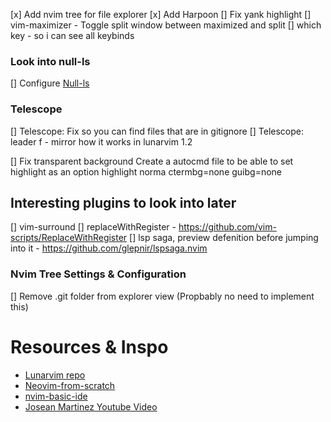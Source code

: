 [x] Add nvim tree for file explorer
[x] Add Harpoon
[] Fix yank highlight
[] vim-maximizer - Toggle split window between maximized and split
[] which key - so i can see all keybinds

### Look into null-ls
[] Configure [Null-ls](https://www.youtube.com/watch?v=e3xxkEbhG0o)

### Telescope
[] Telescope: Fix so you can find files that are in gitignore
[] Telescope: leader f - mirror how it works in lunarvim 1.2

[] Fix transparent background 
    Create a autocmd file to be able to set highlight as an option
    highlight norma ctermbg=none guibg=none

## Interesting plugins to look into later
[] vim-surround
[] replaceWithRegister - https://github.com/vim-scripts/ReplaceWithRegister
[] lsp saga, preview defenition before jumping into it - https://github.com/glepnir/lspsaga.nvim
### Nvim Tree Settings & Configuration
[] Remove .git folder from explorer view (Propbably no need to implement this)

# Resources & Inspo
* [Lunarvim repo](https://www.lunarvim.org/)
* [Neovim-from-scratch](https://github.com/LunarVim/Neovim-from-scratch)
* [nvim-basic-ide](https://github.com/LunarVim/nvim-basic-ide)
* [Josean Martinez Youtube Video](https://www.youtube.com/watch?v=vdn_pKJUda8&list=LL&index=1)


